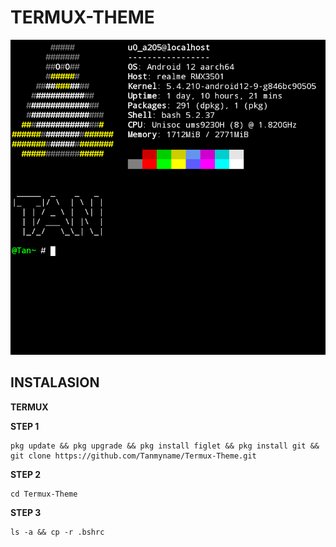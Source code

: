 # TERMUX-THEME
![alt text](https://github.com/Tanmyname/Termux-Theme/blob/main/x1.png?raw=true) 
## INSTALASION
__TERMUX__

**STEP 1**
```
pkg update && pkg upgrade && pkg install figlet && pkg install git && git clone https://github.com/Tanmyname/Termux-Theme.git
```
**STEP 2**
```
cd Termux-Theme
```
**STEP 3**
```
ls -a && cp -r .bshrc
```
